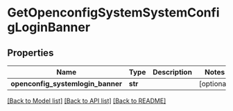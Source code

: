 # GetOpenconfigSystemSystemConfigLoginBanner

## Properties
Name | Type | Description | Notes
------------ | ------------- | ------------- | -------------
**openconfig_systemlogin_banner** | **str** |  | [optional] 

[[Back to Model list]](../README.md#documentation-for-models) [[Back to API list]](../README.md#documentation-for-api-endpoints) [[Back to README]](../README.md)


